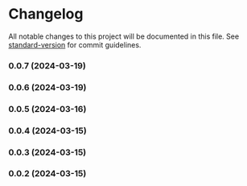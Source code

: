 # Changelog

All notable changes to this project will be documented in this file. See [standard-version](https://github.com/conventional-changelog/standard-version) for commit guidelines.

### 0.0.7 (2024-03-19)

### 0.0.6 (2024-03-19)

### 0.0.5 (2024-03-16)

### 0.0.4 (2024-03-15)

### 0.0.3 (2024-03-15)

### 0.0.2 (2024-03-15)
